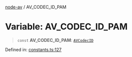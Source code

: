 [node-av](../globals.md) / AV\_CODEC\_ID\_PAM

# Variable: AV\_CODEC\_ID\_PAM

> `const` **AV\_CODEC\_ID\_PAM**: [`AVCodecID`](../type-aliases/AVCodecID.md)

Defined in: [constants.ts:127](https://github.com/seydx/av/blob/f8631fc881b394300b1479f511d55cf1c370a87f/src/constants/constants.ts#L127)
